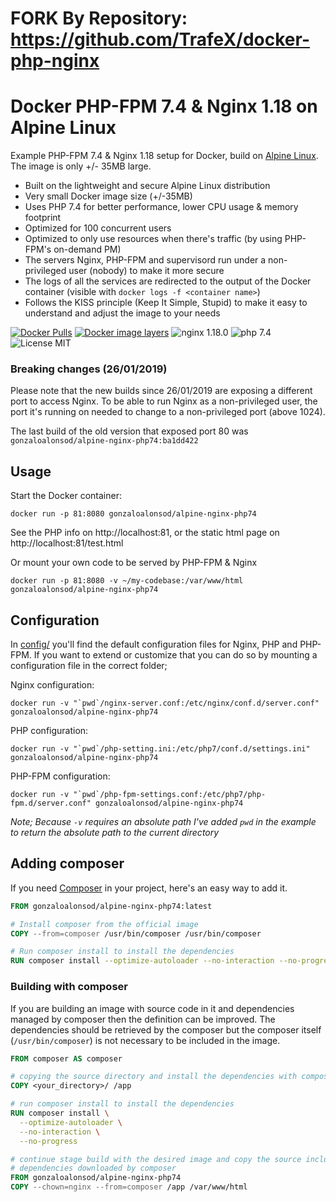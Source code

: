 # FORK By Repository: https://github.com/TrafeX/docker-php-nginx

# Docker PHP-FPM 7.4 & Nginx 1.18 on Alpine Linux
Example PHP-FPM 7.4 & Nginx 1.18 setup for Docker, build on [Alpine Linux](http://www.alpinelinux.org/).
The image is only +/- 35MB large.


* Built on the lightweight and secure Alpine Linux distribution
* Very small Docker image size (+/-35MB)
* Uses PHP 7.4 for better performance, lower CPU usage & memory footprint
* Optimized for 100 concurrent users
* Optimized to only use resources when there's traffic (by using PHP-FPM's on-demand PM)
* The servers Nginx, PHP-FPM and supervisord run under a non-privileged user (nobody) to make it more secure
* The logs of all the services are redirected to the output of the Docker container (visible with `docker logs -f <container name>`)
* Follows the KISS principle (Keep It Simple, Stupid) to make it easy to understand and adjust the image to your needs


[![Docker Pulls](https://img.shields.io/docker/pulls/gonzaloalonsod/alpine-nginx-php74.svg)](https://hub.docker.com/r/gonzaloalonsod/alpine-nginx-php74/)
[![Docker image layers](https://images.microbadger.com/badges/image/gonzaloalonsod/alpine-nginx-php74.svg)](https://microbadger.com/images/gonzaloalonsod/alpine-nginx-php74)
![nginx 1.18.0](https://img.shields.io/badge/nginx-1.18-brightgreen.svg)
![php 7.4](https://img.shields.io/badge/php-7.4-brightgreen.svg)
![License MIT](https://img.shields.io/badge/license-MIT-blue.svg)

### Breaking changes (26/01/2019)

Please note that the new builds since 26/01/2019 are exposing a different port to access Nginx.
To be able to run Nginx as a non-privileged user, the port it's running on needed
to change to a non-privileged port (above 1024).

The last build of the old version that exposed port 80 was `gonzaloalonsod/alpine-nginx-php74:ba1dd422`

## Usage

Start the Docker container:

    docker run -p 81:8080 gonzaloalonsod/alpine-nginx-php74

See the PHP info on http://localhost:81, or the static html page on http://localhost:81/test.html

Or mount your own code to be served by PHP-FPM & Nginx

    docker run -p 81:8080 -v ~/my-codebase:/var/www/html gonzaloalonsod/alpine-nginx-php74

## Configuration
In [config/](config/) you'll find the default configuration files for Nginx, PHP and PHP-FPM.
If you want to extend or customize that you can do so by mounting a configuration file in the correct folder;

Nginx configuration:

    docker run -v "`pwd`/nginx-server.conf:/etc/nginx/conf.d/server.conf" gonzaloalonsod/alpine-nginx-php74

PHP configuration:

    docker run -v "`pwd`/php-setting.ini:/etc/php7/conf.d/settings.ini" gonzaloalonsod/alpine-nginx-php74

PHP-FPM configuration:

    docker run -v "`pwd`/php-fpm-settings.conf:/etc/php7/php-fpm.d/server.conf" gonzaloalonsod/alpine-nginx-php74

_Note; Because `-v` requires an absolute path I've added `pwd` in the example to return the absolute path to the current directory_


## Adding composer

If you need [Composer](https://getcomposer.org/) in your project, here's an easy way to add it.

```dockerfile
FROM gonzaloalonsod/alpine-nginx-php74:latest

# Install composer from the official image
COPY --from=composer /usr/bin/composer /usr/bin/composer

# Run composer install to install the dependencies
RUN composer install --optimize-autoloader --no-interaction --no-progress
```

### Building with composer

If you are building an image with source code in it and dependencies managed by composer then the definition can be improved.
The dependencies should be retrieved by the composer but the composer itself (`/usr/bin/composer`) is not necessary to be included in the image.

```Dockerfile
FROM composer AS composer

# copying the source directory and install the dependencies with composer
COPY <your_directory>/ /app

# run composer install to install the dependencies
RUN composer install \
  --optimize-autoloader \
  --no-interaction \
  --no-progress

# continue stage build with the desired image and copy the source including the
# dependencies downloaded by composer
FROM gonzaloalonsod/alpine-nginx-php74
COPY --chown=nginx --from=composer /app /var/www/html
```
